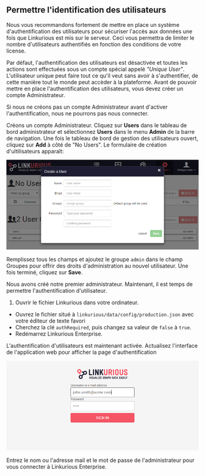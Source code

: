 ## Permettre l'identification des utilisateurs

<div class="alert alert-info">
  Nous vous recommandons fortement de mettre en place un système d'authentification des utilisateurs pour sécuriser l'accès aux données une fois que Linkurious est mis sur le serveur. Ceci vous permettra de limiter le nombre d'utilisateurs authentifiés en fonction des conditions de votre license.
</div>

Par défaut, l'authentification des utilisateurs est désactivée et toutes les actions sont effectuées sous un compte spécial appelé  *"Unique User"*. L'utilisateur unique peut faire tout ce qu'il veut  sans avoir à s'authentifier, de cette manière tout le monde peut accèder à la plateforme. Avant de pouvoir mettre en place l'authentification des utilisateurs, vous devez créer un compte Administrateur. 

<div class="alert alert-warning">
  Si nous ne créons pas un compte Administrateur avant d'activer l'authentification, nous ne pourrons pas nous connecter.
</div>

Créons un compte Administrateur. Cliquez sur **Users** dans le tableau de bord administrateur et sélectionnez **Users** dans le menu **Admin** de la barre de navigation. Une fois le tableau de bord de gestion des utilisateurs ouvert, cliquez sur **Add** à côté de "No Users". Le formulaire de création d'ultilisateurs apparaît:

![user-creation-form](../../en/administrate/User-creation-form.png)

Remplissez tous les champs et ajoutez le groupe `admin`  dans le champ Groupes pour offrir des droits d'administration au nouvel utilisateur. Une fois terminé, cliquez sur **Save**.

Nous avons créé notre premier administrateur. Maintenant, il est temps de permettre l'authentification d'utilisateur.


1. Ouvrir le fichier Linkurious dans votre ordinateur.
- Ouvrez le fichier situé à `linkurious/data/config/production.json` avec votre éditeur de texte favori
- Cherchez la clé `authRequired`, puis changez sa valeur de `false` à `true`.
- Redémarrez Linkurious Enterprise.

L'authentification d'utilisateurs est maintenant activée. Actualisez l'interface de l'application web pour afficher la page d'authentification

![login](../../en/administrate/Login.png)

Entrez le nom ou l'adresse mail et le mot de passe de l'administrateur pour vous connecter à Linkurious Enterprise.
